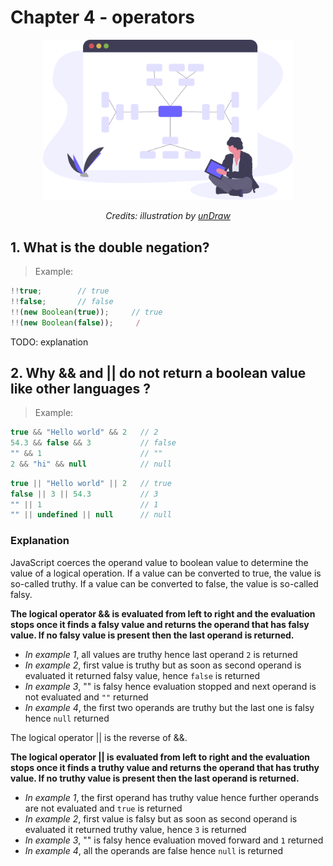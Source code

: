 # Chapter 4 - operators

<div align="center">
  <img src="../assets/undraw_mind_map_cwng.svg" alt="Logical operators" width="400"/>
  <br>
  <p>
    <em>Credits: illustration by <a href="https://undraw.co/">unDraw</a></em>
  </p>
</div>

## 1. What is the double negation?

> Example:
```js
!!true;        // true
!!false;       // false
!!(new Boolean(true));     // true
!!(new Boolean(false));     /
```

TODO: explanation

## 2. Why && and || do not return a boolean value like other languages ?

> Example:
```js
true && "Hello world" && 2   // 2
54.3 && false && 3           // false
"" && 1                      // ""
2 && "hi" && null            // null
```

```js
true || "Hello world" || 2   // true
false || 3 || 54.3           // 3
"" || 1                      // 1
"" || undefined || null      // null
```

### Explanation

JavaScript coerces the operand value to boolean value to determine the value of a logical operation. If a value can be converted to true, the value is so-called truthy. If a value can be converted to false, the value is so-called falsy.

**The logical operator && is evaluated from left to right and the evaluation stops once it finds a falsy value and returns the operand that has falsy value. If no falsy value is present then the last operand is returned.**
* _In example 1_, all values are truthy hence last operand `2` is returned
* _In example 2_, first value is truthy but as soon as second operand is evaluated it returned falsy value, hence `false` is returned
* _In example 3_, "" is falsy hence evaluation stopped and next operand is not evaluated and `""` returned
* _In example 4_, the first two operands are truthy but the last one is falsy hence `null` returned

The logical operator || is the reverse of &&.

**The logical operator || is evaluated from left to right and the evaluation stops once it finds a truthy value and returns the operand that has truthy value. If no truthy value is present then the last operand is returned.**
* _In example 1_, the first operand has truthy value hence further operands are not evaluated and `true` is returned
* _In example 2_, first value is falsy but as soon as second operand is evaluated it returned truthy value, hence `3` is returned
* _In example 3_, "" is falsy hence evaluation moved forward  and `1` returned
* _In example 4_, all the operands are false hence `null` is returned

